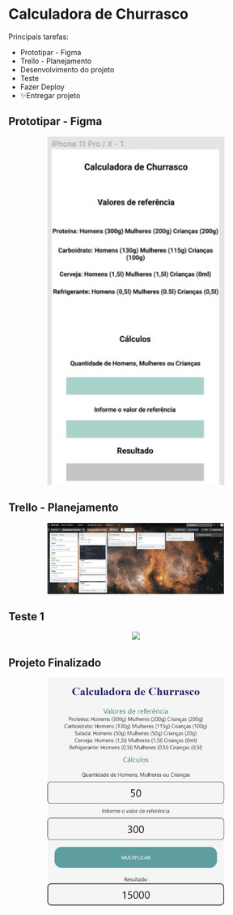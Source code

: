 # Calculadora de Churrasco

Principais tarefas:

- Prototipar - Figma
- Trello - Planejamento
- Desenvolvimento do projeto
- Teste
- Fazer Deploy
- ✨Entregar projeto

## Prototipar - Figma
<p align="center">
  <img src="https://raw.githubusercontent.com/LigiaAlves/calculadorachurrasco/main/figma.jpg" width="350">
</p>

## Trello - Planejamento
<p align="center">
  <img src="https://raw.githubusercontent.com/LigiaAlves/calculadorachurrasco/main/trello.jpg" width="350">
</p>

## Teste 1

<p align="center">
  <img src="https://raw.githubusercontent.com/LigiaAlves/calculadorachurrasco/main/App%20na%20web%20-%20prot%C3%B3tipo.jpg" width="350">
</p>


## Projeto Finalizado
<p align="center">
  <img src="https://raw.githubusercontent.com/LigiaAlves/calculadorachurrasco/main/Projeto%20Conclu%C3%ADdo.jpg" width="350">
</p>
